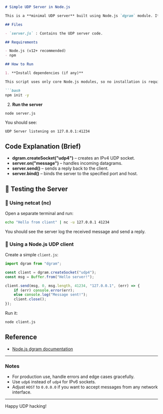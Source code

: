 ````markdown
# Simple UDP Server in Node.js

This is a **minimal UDP server** built using Node.js `dgram` module. It listens on `127.0.0.1:41234` and optionally replies back to the client.

## Files

- `server.js` : Contains the UDP server code.

## Requirements

- Node.js (v12+ recommended)
- npm

## How to Run

1. **Install dependencies (if any)**

This script uses only core Node.js modules, so no installation is required. But initialize your project for good practice:

```bash
npm init -y
````

2. **Run the server**

```bash
node server.js
```

You should see:

```
UDP Server listening on 127.0.0.1:41234
```

## Code Explanation (Brief)

* **dgram.createSocket("udp4")** – creates an IPv4 UDP socket.
* **server.on("message")** – handles incoming datagrams.
* **server.send()** – sends a reply back to the client.
* **server.bind()** – binds the server to the specified port and host.

## 📡 Testing the Server

### 🔧 Using netcat (nc)

Open a separate terminal and run:

```bash
echo "Hello from client" | nc -u 127.0.0.1 41234
```

You should see the server log the received message and send a reply.

### 🔧 Using a Node.js UDP client

Create a simple `client.js`:

```js
import dgram from "dgram";

const client = dgram.createSocket("udp4");
const msg = Buffer.from("Hello server!");

client.send(msg, 0, msg.length, 41234, "127.0.0.1", (err) => {
    if (err) console.error(err);
    else console.log("Message sent!");
    client.close();
});
```

Run it:

```bash
node client.js
```

## Reference

* [Node.js dgram documentation](https://nodejs.org/api/dgram.html)

---

### Notes

* For production use, handle errors and edge cases gracefully.
* Use `udp6` instead of `udp4` for IPv6 sockets.
* Adjust `HOST` to `0.0.0.0` if you want to accept messages from any network interface.

---

Happy UDP hacking!

```